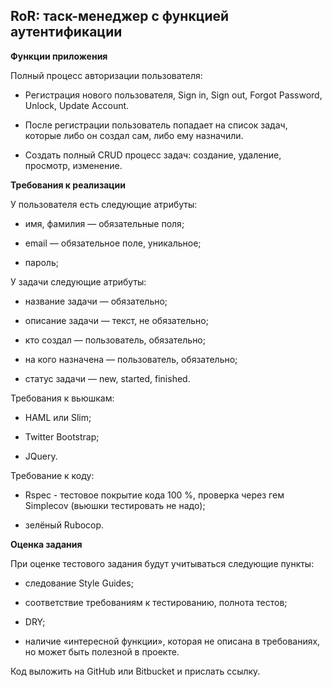 ## RoR: таск-менеджер с функцией аутентификации

**Функции приложения**

Полный процесс авторизации пользователя:

- Регистрация нового пользователя, Sign in, Sign out, Forgot Password, Unlock, Update Account. 

- После регистрации пользователь попадает на список задач, которые либо он создал сам, либо ему назначили. 

- Создать полный CRUD процесс задач: создание, удаление, просмотр, изменение.

**Требования к реализации**

У пользователя есть следующие атрибуты:

- имя, фамилия — обязательные поля;

- email — обязательное поле, уникальное;

- пароль;

У задачи следующие атрибуты:

- название задачи — обязательно;

- описание задачи — текст, не обязательно;

- кто создал — пользователь, обязательно;

- на кого назначена — пользователь, обязательно;

- статус задачи — new, started, finished.

Требования к вьюшкам:

- HAML или Slim;

- Twitter Bootstrap;

- JQuery.

Требование к коду:

- Rspec - тестовое покрытие кода 100 %, проверка через гем Simplecov (вьюшки тестировать не надо);

- зелёный Rubocop.

**Оценка задания**

При оценке тестового задания будут учитываться следующие пункты:

- следование Style Guides;

- соответствие требованиям к тестированию, полнота тестов;

- DRY;

- наличие «интересной функции», которая не описана в требованиях, но может быть полезной в проекте.

Код выложить на GitHub или Bitbucket и прислать ссылку.
